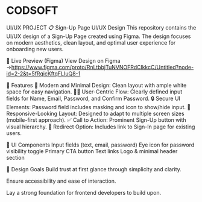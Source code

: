 # CODSOFT
UI/UX PROJECT
📋 Sign-Up Page UI/UX Design
This repository contains the UI/UX design of a Sign-Up Page created using Figma. The design focuses on modern aesthetics, clean layout, and optimal user experience for onboarding new users.

🔗 Live Preview (Figma)
View Design on Figma →https://www.figma.com/proto/RnLtbbjTuNVNOFRdClkkcC/Untitled?node-id=2-2&t=5fRqicKftqFLIuQ8-1

📌 Features
🎨 Modern and Minimal Design: Clean layout with ample white space for easy navigation.
🧑‍💻 User-Centric Flow: Clearly defined input fields for Name, Email, Password, and Confirm Password.
🔒 Secure UI Elements: Password field includes masking and icon to show/hide input.
📱 Responsive-Looking Layout: Designed to adapt to multiple screen sizes (mobile-first approach).
✅ Call to Action: Prominent Sign-Up button with visual hierarchy.
🔁 Redirect Option: Includes link to Sign-In page for existing users.

🧩 UI Components
Input fields (text, email, password)
Eye icon for password visibility toggle
Primary CTA button
Text links
Logo & minimal header section

🎯 Design Goals
Build trust at first glance through simplicity and clarity.

Ensure accessibility and ease of interaction.

Lay a strong foundation for frontend developers to build upon.
